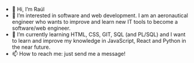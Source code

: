 - 👋 Hi, I’m Raúl
- 👀 I’m interested in software and web development. I am an aeronautical engineer who wants to improve and learn new IT tools to become a software/web engineer.
- 🌱 I’m currently learning HTML, CSS, GIT, SQL (and PL/SQL) and I want to learn and improve my knowledge in JavaScript, React and Python in the near future.
- 📫 How to reach me: just send me a message!

<!---
RaAlMer/RaAlMer is a ✨ special ✨ repository because its `README.md` (this file) appears on your GitHub profile.
You can click the Preview link to take a look at your changes.
--->
